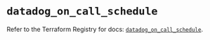 # `datadog_on_call_schedule`

Refer to the Terraform Registry for docs: [`datadog_on_call_schedule`](https://registry.terraform.io/providers/datadog/datadog/3.66.0/docs/resources/on_call_schedule).
